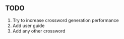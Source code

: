 ## TODO
1) Try to increase crossword generation performance
2) Add user guide
3) Add any other crossword
